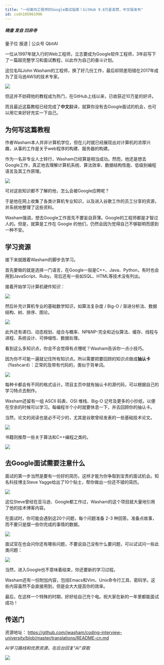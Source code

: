 ```yaml
---
title: "一份面向工程师的Google面试指南！GitHub 9.8万星高赞，中文版发布"
id: csdn105061996
---
```


##### 晓查 发自 凹非寺 
量子位 报道 | 公众号 QbitAI

一位从1997年就入行的Web工程师，立志要成为Google软件工程师，3年前写下了一篇超完整学习和面试教程，以此作为自己的奋斗计划。

这位名叫John Washam的工程师，换了好几份工作，最后却阴差阳错在2017年成为了亚马逊AWS的技术专家。

![](../img/4e8c4bb7a711d7700db4c0a5605e7551.png)

但这并不妨碍他的教程成为热门，在GitHub上线以来，已收获近10万星的好评。

而且最近这篇教程已经完成了**中文**翻译，就算你没有去Google面试的机会，也可以用它来好好充实一下自己。

## 为何写这篇教程

作者Washam本人并非计算机学位，但在儿时就已经展现出对计算机的浓厚兴趣，从事的工作是关于web程序的构建、服务器的构建。

作为一名非专业人士转行，Washam已经算是相当成功。然而，他还是想去Google工作，真正地去理解计算机系统、算法效率、数据结构性能、低级别编程语言及其工作原理。

![](../img/2d625a2fef376ea35545a5a63f5fae67.png)

可对这些知识都不了解的他，怎么会被Google应聘呢？

于是他在网上收集了各类计算机专业知识，以及进入谷歌工作的员工分享的资源，并系统地整理了这些资料。

Washam强调，想去Google工作首先不要妄自菲薄。Google的工程师都是才智过人的。但是，就算是工作在 Google 的他们，仍然会因为觉得自己不够聪明而感到一种不安。

## 学习资源

接下来就跟着Washam的脚步去学习。

首先要做的就是选择一门语言，在Google一般是C++、Java、Python，有时也会用到JavaScript、Ruby。背后还有一些如SQL、HTML等技术没有列出。

接着开始学习计算机硬件知识：

![](../img/ed1c6f1ca53ffbb1ee2ee9c2e0f5f5a8.png)

然后补充计算机专业的基础数学知识，如算法复杂度 / Big-O / 渐进分析法、数据结构、树、排序、图论。

![](../img/296a38e97e460417bf45b622f1d0f9ee.png)

此外还有递归、动态规划、组合与概率、NP&NP-完全和近似算法、缓存、线程与进程、系统设计、可伸缩性、数据处理。

看到这么多知识点，你会不会觉得有点懵呢？Washam告诉你一点小技巧。

因为你不可能一遍就记住所有知识点。所以需要把要回顾的知识点做成**抽认卡**（flashcard）：正常的及带有代码的，类似于背单词。

![](../img/7765b0565be714b65086b1e86e0b9088.png)

每种卡都会有不同的格式设计。项目主页中就有抽认卡的源代码，可以根据自己的学习特点去制作。

Washam还留有一组 ASCII 码表、OSI 堆栈、Big-O 记号及更多的小抄纸，以便在空余的时候可以学习。每编程半个小时就要休息一下，并去回顾你的抽认卡。

当然，论文的阅读也是必不可少的，尤其是谷歌曾经发表的一些基础技术论文。

![](../img/e49d1f81be8b57acfd415ccf62d26e18.png)

书籍则推荐一些关于算法和C++编程之类的。

![](../img/a3a82b1667e60c923584b43272a5c600.png)

## 去Google面试需要注意什么

面试的第一步当然是要有一份好的简历，这样才能为你争取到宝贵的面试机会。知名科技博主Steve Yagge给出了10个贴士，帮你做出一份还不错的简历。

![](../img/3e316bff0d5d1947589845097ccc48f7.png)

这位Steve曾经在亚马逊、Google都工作过，Washam的这个项目就大量地引用了他的技术博客内容。

在面试时，你可能会遇到这20个问题，每个问题准备 2-3 种回答。准备点故事，而不要只是摆一些你完成的事情的数据。

![](../img/732551b649148db73521e5fd6fa95c3b.png)

面试官在也会问你还有哪些问题，不要说自己没有什么要问题，可以试试问一些此类问题：

![](../img/f88ca41225f93122fa72436370d11399.png)

当然，进入Google也不意味着结束，你还要新的学习过程。

Washam还有一份附加内容，包括Emacs和Vim、Unix命令行工具、密码学。这些内容虽然不会直接用到，但是会大大提高你的效率。

最后，在这样一个特殊的时期，好好给自己充个电。祝大家在新的一年里都能面试成功！

## 传送门

资源地址：
https://github.com/jwasham/coding-interview-university/blob/master/translations/README-cn.md

*AI学习路线和优质资源，在后台回复"AI"获取*

![](../img/ac1260bd6d55ebcd4401293b8b1ef5ff.png)